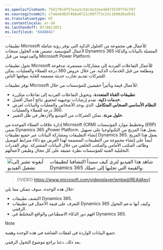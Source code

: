 ```yaml
---
ms.openlocfilehash: 75d179cdf57eaa1c54cda32ee4d473539f7dcf87
ms.sourcegitcommit: c7a8abd83f4b8a0721c0977f3c23c1b9026ad541
ms.translationtype: HT
ms.contentlocale: ar-SA
ms.lasthandoff: 07/08/2021
ms.locfileid: "6446841"
---
```

تطبيقات Microsoft للأعمال هي مجموعة من الحلول الذكية التي توفر رؤية شاملة لأعمال المؤسسة. تتضمن هذه الحلول منتجات Dynamics 365 المتصلة بالبيانات والذكاء والمدعومة من قبل Microsoft Power Platform.

تحول تطبيقات Microsoft للأعمال التفاعلات الفردية إلى مشاركات مستمرة، مدفوعة ومطلعة من قبل الخدمات الذكية. من خلال عروض 360 درجة للعملاء والعمليات، يمكن للشركات تقديم تجارب حديثة مصممة للغاية يتوقعها الناس.

توفر تطبيقات Microsoft للأعمال قيمة وتأثيراً حقيقيين للمؤسسات من خلال:  

- **تطبيقات القناة المتعددة**، وتحويل التفاعلات الفردية إلى تفاعلات متكررة.
- **خدمات ذكية**، تقدم إرشادات توجيهية لتحقيق نتائج أعمال أفضل. 
- **النظام الأساسي السحابي المتكامل**، الذي يوحد الأشخاص والعمليات والبيانات لعرض 360 درجة للعملاء والعمليات.
- **حلول مرنة**، تمكن الشركات من التوسع والازدهار في ظل التغيير.   

إدارة علاقات العملاء الموحدة من Microsoft (CRM) وتخطيط موارد المؤسسات (ERP) ضمن Dynamics 365 وPower Platform. يعمل هذا المزيج من التكنولوجيا على تسهيل إنشاء التطبيقات ومشاركة البيانات عبر جميع تطبيقات Dynamics 365. يعمل هذا المزيج أيضاً على إنشاء مجموعة من التطبيقات المصممة لهذا الغرض مع ذكاء مترابط لتوصيل وظائف المكتب الأمامي والمكتب الخلفي من خلال البيانات المشتركة. توفر القدرات التحليلية الغنية للمؤسسات نظرة عميقة على كل مجال وظيفي لأعمالهم.

|  |  |
| ------------ | ------------- | 
| ![أيقونة تشير إلى تشغيل الفيديو](../media/video-icon.png) | شاهد هذا الفيديو لترى كيف سنبدأ اكتشافنا لتطبيقات Dynamics 365 والقيمة التي تجلبها إلى عملك.

> [!VIDEO https://www.microsoft.com/videoplayer/embed/RE4dAev]

 
خلال هذه الوحدة، سوف تتمكن مما يلي:

* اكتشف تطبيقات Dynamics 365.
* التعرف على قيمة الأعمال في تطبيقات Dynamics 365 وكيف أنها تدعم التحول الرقمي.
* افهم دور الذكاء الاصطناعي والواقع المختلط في Dynamics 365.

> [!NOTE]
> جميع البيانات الواردة في لقطات الشاشة في هذه الوحدة وهمية.

بعد ذلك، دعنا نراجع موضوع التحول الرقمي.
